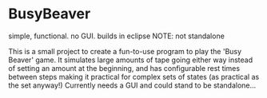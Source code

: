 # BusyBeaver
simple, functional. no GUI. builds in eclipse NOTE: not standalone

This is a small project to create a fun-to-use program to play the 'Busy Beaver' game.
It simulates large amounts of tape going either way instead of setting an amount at the beginning,
and has configurable rest times between steps making it practical for complex sets of states (as practical as the set anyway!)
Currently needs a GUI and could stand to be standalone...
